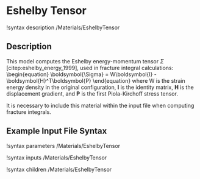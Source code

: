 # Eshelby Tensor

!syntax description /Materials/EshelbyTensor

## Description

This model computes the Eshelby energy-momentum tensor $\Sigma$ [citep:eshelby_energy_1999],
used in fracture integral calculations:
\begin{equation}
\boldsymbol{\Sigma} = W\boldsymbol{I} - \boldsymbol{H}^T\boldsymbol{P}
\end{equation}
where W is the strain energy density in the original configuration, $\boldsymbol{I}$
is the identity matrix, $\boldsymbol{H}$ is the displacement gradient, and
$\boldsymbol{P}$ is the first Piola-Kirchoff stress tensor.

It is necessary to include this material within the input file when computing
fracture integrals.

## Example Input File Syntax

!syntax parameters /Materials/EshelbyTensor

!syntax inputs /Materials/EshelbyTensor

!syntax children /Materials/EshelbyTensor

